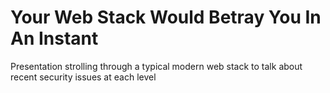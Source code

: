 Your Web Stack Would Betray You In An Instant
=============================================

Presentation strolling through a typical modern web stack to talk about recent security issues at each level
